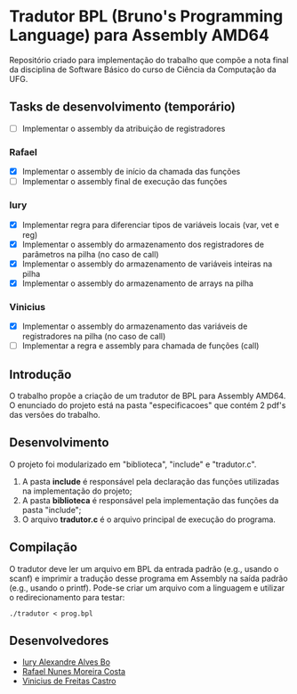 # Tradutor BPL (Bruno's Programming Language) para Assembly AMD64
Repositório criado para implementação do trabalho que compõe a nota final da disciplina de Software Básico do curso de Ciência da Computação da UFG.

## Tasks de desenvolvimento (temporário)
- [ ] Implementar o assembly da atribuição de registradores

### Rafael
- [x] Implementar o assembly de início da chamada das funções
- [ ] Implementar o assembly final de execução das funções

### Iury
- [x] Implementar regra para diferenciar tipos de variáveis locais (var, vet e reg)
- [x] Implementar o assembly do armazenamento dos registradores de parâmetros na pilha (no caso de call)
- [x] Implementar o assembly do armazenamento de variáveis inteiras na pilha
- [x] Implementar o assembly do armazenamento de arrays na pilha 

### Vinicius
- [x] Implementar o assembly do armazenamento das variáveis de registradores na pilha (no caso de call)
- [ ] Implementar a regra e assembly para chamada de funções (call)

## Introdução
O trabalho propõe a criação de um tradutor de BPL para Assembly AMD64. O enunciado do projeto está na pasta "especificacoes" que contém 2 pdf's das versões do trabalho.

## Desenvolvimento
O projeto foi modularizado em "biblioteca", "include" e "tradutor.c".<br>
1. A pasta **include** é responsável pela declaração das funções utilizadas na implementação do projeto;
2. A pasta **biblioteca** é responsável pela implementação das funções da pasta "include";
3. O arquivo **tradutor.c** é o arquivo principal de execução do programa.

## Compilação
O tradutor deve ler um arquivo em BPL da entrada padrão (e.g., usando o scanf) e imprimir a tradução desse programa em Assembly na saída padrão (e.g., usando o printf). Pode-se criar um arquivo com a linguagem e utilizar o redirecionamento para testar:

` ./tradutor < prog.bpl `

## Desenvolvedores
- [Iury Alexandre Alves Bo](https://github.com/iuryalvez)
- [Rafael Nunes Moreira Costa](https://github.com/rafaelnmcosta)
- [Vinicius de Freitas Castro](https://github.com/vinifcastro)
